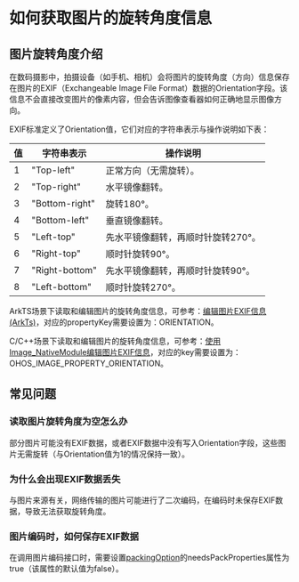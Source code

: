 # 如何获取图片的旋转角度信息

## 图片旋转角度介绍

在数码摄影中，拍摄设备（如手机、相机）会将图片的旋转角度（方向）信息保存在图片的EXIF（Exchangeable Image File Format）数据的Orientation字段。该信息不会直接改变图片的像素内容，但会告诉图像查看器如何正确地显示图像方向。

EXIF标准定义了Orientation值，它们对应的字符串表示与操作说明如下表：

| 值     | 字符串表示      | 操作说明                        |
|--------|----------------|--------------------------------|
| 1      | "Top-left"     | 正常方向（无需旋转）。           |
| 2      | "Top-right"    | 水平镜像翻转。                   |
| 3      | "Bottom-right" | 旋转180°。                      |
| 4      | "Bottom-left"  | 垂直镜像翻转。                   |
| 5      | "Left-top"     | 先水平镜像翻转，再顺时针旋转270°。|
| 6      | "Right-top"    | 顺时针旋转90°。                 |
| 7      | "Right-bottom" | 先水平镜像翻转，再顺时针旋转90°。 |
| 8      | "Left-bottom"  | 顺时针旋转270°。                |

ArkTS场景下读取和编辑图片的旋转角度信息，可参考：[编辑图片EXIF信息(ArkTs)](../image-tool.md)，对应的propertyKey需要设置为：ORIENTATION。

C/C++场景下读取和编辑图片的旋转角度信息，可参考：[使用Image_NativeModule编辑图片EXIF信息](../image-tool-c.md)，对应的key需要设置为：OHOS_IMAGE_PROPERTY_ORIENTATION。

## 常见问题

### 读取图片旋转角度为空怎么办

部分图片可能没有EXIF数据，或者EXIF数据中没有写入Orientation字段，这些图片无需旋转（与Orientation值为1的情况保持一致）。

### 为什么会出现EXIF数据丢失

与图片来源有关，网络传输的图片可能进行了二次编码，在编码时未保存EXIF数据，导致无法获取旋转角度。

### 图片编码时，如何保存EXIF数据

在调用图片编码接口时，需要设置[packingOption](../../../reference/apis-image-kit/js-apis-image.md#packingoption)的needsPackProperties属性为true（该属性的默认值为false）。

